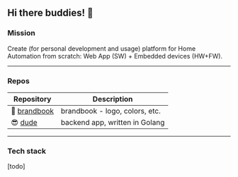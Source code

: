 ## Hi there buddies! 👋

<!--

**Here are some ideas to get you started:**

🙋‍♀️ A short introduction - what is your organization all about?
🌈 Contribution guidelines - how can the community get involved?
👩‍💻 Useful resources - where can the community find your docs? Is there anything else the community should know?
🍿 Fun facts - what does your team eat for breakfast?
🧙 Remember, you can do mighty things with the power of [Markdown](https://guides.github.com/features/mastering-markdown/)
-->

### Mission
Create (for personal development and usage) platform for Home Automation from scratch: Web App (SW) + Embedded devices (HW+FW).
 
---
 
### Repos
| Repository | Description |
|------------|-------------|
|📕 [brandbook](https://github.com/iotbuddy-dev/brandbook)|brandbook - logo, colors, etc.|
|😎 [dude](https://github.com/iotbuddy-dev/dude)|backend app, written in Golang|

---
 
### Tech stack
[todo]

